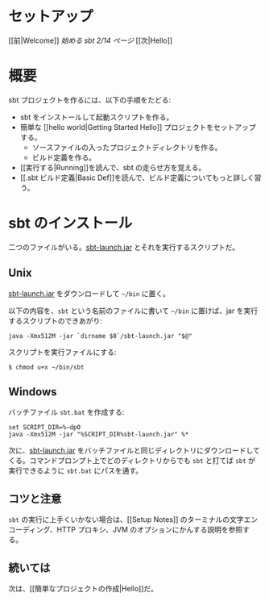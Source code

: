 [sbt-launch.jar]: http://typesafe.artifactoryonline.com/typesafe/ivy-releases/org.scala-tools.sbt/sbt-launch/0.11.0/sbt-launch.jar

# セットアップ

[[前|Welcome]] _始める sbt 2/14 ページ_ [[次|Hello]]

# 概要

sbt プロジェクトを作るには、以下の手順をたどる:
 
 - sbt をインストールして起動スクリプトを作る。
 - 簡単な [[hello world|Getting Started Hello]] プロジェクトをセットアップする。
   - ソースファイルの入ったプロジェクトディレクトリを作る。
   - ビルド定義を作る。
 - [[実行する|Running]]を読んで、sbt の走らせ方を覚える。
 - [[.sbt ビルド定義|Basic Def]]を読んで、ビルド定義についてもっと詳しく習う。

# sbt のインストール

二つのファイルがいる。[sbt-launch.jar] とそれを実行するスクリプトだ。

## Unix

[sbt-launch.jar] をダウンロードして `~/bin` に置く。

以下の内容を、`sbt` という名前のファイルに書いて `~/bin` に置けば、jar を実行するスクリプトのできあがり:

```text
java -Xmx512M -jar `dirname $0`/sbt-launch.jar "$@"
```

スクリプトを実行ファイルにする:

```text
$ chmod u+x ~/bin/sbt
```

## Windows

バッチファイル `sbt.bat` を作成する:

```text
set SCRIPT_DIR=%~dp0
java -Xmx512M -jar "%SCRIPT_DIR%sbt-launch.jar" %*
```

次に、[sbt-launch.jar] をバッチファイルと同じディレクトリにダウンロードしてくる。コマンドプロンプト上でどのディレクトリからでも `sbt` と打てば `sbt` が実行できるように `sbt.bat` にパスを通す。

## コツと注意

`sbt` の実行に上手くいかない場合は、[[Setup Notes]] のターミナルの文字エンコーディング、HTTP プロキシ、JVM のオプションにかんする説明を参照する。

## 続いては

次は、[[簡単なプロジェクトの作成|Hello]]だ。
